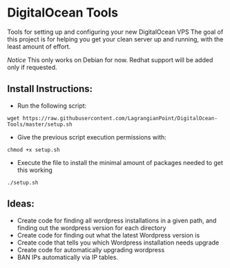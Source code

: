 # DigitalOcean Tools
Tools for setting up and configuring your new DigitalOcean VPS
The goal of this project is for helping you get your clean server up and running, with the least amount of effort. 

*Notice* This only works on Debian for now. Redhat support will be added only if requested.

## Install Instructions: 
- Run the following script:
```
wget https://raw.githubusercontent.com/LagrangianPoint/DigitalOcean-Tools/master/setup.sh 
```
- Give the previous script execution permissions with:
```
chmod +x setup.sh 
```
- Execute the file to install the minimal amount of packages needed to get this working
```
./setup.sh 
```


## Ideas:
- Create code for finding all wordpress installations in a given path, and finding out the wordpress version for each directory
- Create code for finding out what the latest Wordpress version is
- Create code that tells you which Wordpress installation needs upgrade 
- Create code for automatically upgrading wordpress
- BAN IPs automatically via IP tables.

